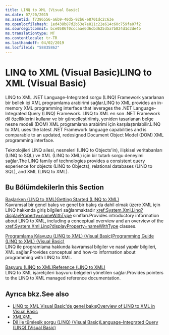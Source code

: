 ```yaml
---
title: LINQ to XML (Visual Basic)
ms.date: 07/20/2015
ms.assetid: f7386556-a6b9-40d5-92b6-e8701dc2c63e
ms.openlocfilehash: 1ed438b87d2b53e7e811c22e614c60c759fa07f2
ms.sourcegitcommit: bce0586f0cccaae6d6cbd625d5a7b824d1d3de4b
ms.translationtype: MT
ms.contentlocale: tr-TR
ms.lasthandoff: 04/02/2019
ms.locfileid: "58835862"
---
```

# <a name="linq-to-xml-visual-basic"></a><span data-ttu-id="d9a0b-102">LINQ to XML (Visual Basic)</span><span class="sxs-lookup"><span data-stu-id="d9a0b-102">LINQ to XML (Visual Basic)</span></span>
<span data-ttu-id="d9a0b-103">LINQ to XML .NET Language-Integrated sorgu (LINQ) Framework yararlanan bir bellek içi XML programlama arabirimi sağlar.</span><span class="sxs-lookup"><span data-stu-id="d9a0b-103">LINQ to XML provides an in-memory XML programming interface that leverages the .NET Language-Integrated Query (LINQ) Framework.</span></span> <span data-ttu-id="d9a0b-104">LINQ to XML en son .NET Framework dil özelliklerini kullanır ve bir güncelleştirilmiş, yeniden tasarlanan belge nesne modeli (DOM) XML programlama arabirimi için karşılaştırılabilir.</span><span class="sxs-lookup"><span data-stu-id="d9a0b-104">LINQ to XML uses the latest .NET Framework language capabilities and is comparable to an updated, redesigned Document Object Model (DOM) XML programming interface.</span></span>  
  
 <span data-ttu-id="d9a0b-105">Teknolojileri LINQ ailesi, nesneleri (LINQ to Objects'in), ilişkisel veritabanları (LINQ to SQL) ve XML (LINQ to XML) için bir tutarlı sorgu deneyimi sağlar.</span><span class="sxs-lookup"><span data-stu-id="d9a0b-105">The LINQ family of technologies provides a consistent query experience for objects (LINQ to Objects), relational databases (LINQ to SQL), and XML (LINQ to XML).</span></span>  
  
## <a name="in-this-section"></a><span data-ttu-id="d9a0b-106">Bu Bölümdekiler</span><span class="sxs-lookup"><span data-stu-id="d9a0b-106">In this Section</span></span>  
 [<span data-ttu-id="d9a0b-107">Başlarken (LINQ to XML)</span><span class="sxs-lookup"><span data-stu-id="d9a0b-107">Getting Started (LINQ to XML)</span></span>](../../../../visual-basic/programming-guide/concepts/linq/getting-started-linq-to-xml.md)  
 <span data-ttu-id="d9a0b-108">Kavramsal bir genel bakış ve genel bir bakış da dahil olmak üzere XML için LINQ hakkında giriş bilgileri sağlanmaktadır <xref:System.Xml.Linq?displayProperty=nameWithType> sınıfları.</span><span class="sxs-lookup"><span data-stu-id="d9a0b-108">Provides introductory information about LINQ to XML, including a conceptual overview and an overview of the <xref:System.Xml.Linq?displayProperty=nameWithType> classes.</span></span>  
  
 [<span data-ttu-id="d9a0b-109">Programlama Kılavuzu (LINQ to XML) (Visual Basic)</span><span class="sxs-lookup"><span data-stu-id="d9a0b-109">Programming Guide (LINQ to XML) (Visual Basic)</span></span>](../../../../visual-basic/programming-guide/concepts/linq/programming-guide-linq-to-xml.md)  
 <span data-ttu-id="d9a0b-110">LINQ ile programlama hakkında kavramsal bilgiler ve nasıl yapılır bilgileri, XML sağlar.</span><span class="sxs-lookup"><span data-stu-id="d9a0b-110">Provides conceptual and how-to information about programming with LINQ to XML.</span></span>  
  
 [<span data-ttu-id="d9a0b-111">Başvuru (LINQ to XML)</span><span class="sxs-lookup"><span data-stu-id="d9a0b-111">Reference (LINQ to XML)</span></span>](../../../../visual-basic/programming-guide/concepts/linq/reference-linq-to-xml.md)  
 <span data-ttu-id="d9a0b-112">LINQ to XML işaretçileri başvuru belgeleri yönetilen sağlar.</span><span class="sxs-lookup"><span data-stu-id="d9a0b-112">Provides pointers to the LINQ to XML managed reference documentation.</span></span>  
  
## <a name="see-also"></a><span data-ttu-id="d9a0b-113">Ayrıca bkz.</span><span class="sxs-lookup"><span data-stu-id="d9a0b-113">See also</span></span>

- [<span data-ttu-id="d9a0b-114">LINQ to XML Visual Basic'de genel bakış</span><span class="sxs-lookup"><span data-stu-id="d9a0b-114">Overview of LINQ to XML in Visual Basic</span></span>](../../../../visual-basic/programming-guide/language-features/xml/overview-of-linq-to-xml.md)
- [<span data-ttu-id="d9a0b-115">XML</span><span class="sxs-lookup"><span data-stu-id="d9a0b-115">XML</span></span>](../../../../visual-basic/programming-guide/language-features/xml/index.md)
- [<span data-ttu-id="d9a0b-116">Dil ile tümleşik sorgu (LINQ) (Visual Basic)</span><span class="sxs-lookup"><span data-stu-id="d9a0b-116">Language-Integrated Query (LINQ) (Visual Basic)</span></span>](../../../../visual-basic/programming-guide/concepts/linq/index.md)
